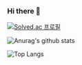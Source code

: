 ### Hi there 👋

<!--
**sjmmics/sjmmics** is a ✨ _special_ ✨ repository because its `README.md` (this file) appears on your GitHub profile.

Here are some ideas to get you started:

- 🔭 I’m currently working on ...
- 🌱 I’m currently learning ...
- 👯 I’m looking to collaborate on ...
- 🤔 I’m looking for help with ...
- 💬 Ask me about ...
- 📫 How to reach me: ...
- 😄 Pronouns: ...
- ⚡ Fun fact: ...
-->
[![Solved.ac 프로필](http://mazassumnida.wtf/api/v2/generate_badge?boj=sjmmics)](https://solved.ac/sjmmics)

![Anurag's github stats](https://github-readme-stats.vercel.app/api?username=sjmmics)

![Top Langs](https://github-readme-stats.vercel.app/api/top-langs/?username=sjmmics&layout=compact)
